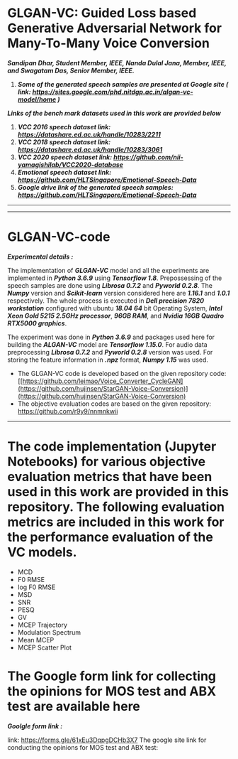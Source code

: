 # GLGAN-VC: Guided Loss based Generative Adversarial Network for  Many-To-Many Voice Conversion

***Sandipan Dhar, Student  Member,  IEEE, Nanda Dulal Jana, Member, IEEE, and Swagatam Das, Senior Member, IEEE.***

1. ***Some of the generated speech samples are presented at Google site ( link: https://sites.google.com/phd.nitdgp.ac.in/algan-vc-model/home )***

***Links of the bench mark datasets used in this work are provided below***

1. ***VCC 2016 speech dataset link: https://datashare.ed.ac.uk/handle/10283/2211***
2. ***VCC 2018 speech dataset link: https://datashare.ed.ac.uk/handle/10283/3061***
3. ***VCC 2020 speech dataset link: https://github.com/nii-yamagishilab/VCC2020-database***
4. ***Emotional speech dataset link: https://github.com/HLTSingapore/Emotional-Speech-Data***
5. ***Google drive link of the generated speech samples: https://github.com/HLTSingapore/Emotional-Speech-Data***
******




******
# GLGAN-VC-code 
***Experimental details  :***

The implementation  of ***GLGAN-VC*** model and all the experiments are implemented in ***Python 3.6.9*** using ***Tensorflow 1.8***. Prepossessing of the speech samples are done using ***Librosa 0.7.2*** and ***Pyworld 0.2.8***. The ***Numpy*** version and ***Scikit-learn*** version considered here are ***1.16.1*** and ***1.0.1*** respectively. The whole process is executed in ***Dell precision 7820 workstation*** configured with ubuntu ***18.04*** ***64*** bit Operating System, ***Intel Xeon Gold 5215 2.5GHz processor***, ***96GB RAM***, and ***Nvidia 16GB Quadro RTX5000 graphics***.


The experiment was done in ***Python 3.6.9*** and packages used
here for building the ***ALGAN-VC*** model are ***Tensorflow 1.15.0***. For audio data preprocessing ***Librosa 0.7.2***
and ***Pyworld 0.2.8*** version was used. For storing the feature
information in ***.npz*** format, ***Numpy 1.15*** was used.

 - The GLGAN-VC code is developed based on the given repository code: [[https://github.com/leimao/Voice_Converter_CycleGAN](https://github.com/hujinsen/StarGAN-Voice-Conversion)](https://github.com/hujinsen/StarGAN-Voice-Conversion)
 - The objective evaluation codes are based on the given repository: https://github.com/r9y9/nnmnkwii

******

# The code implementation (Jupyter Notebooks) for various objective evaluation metrics that have been used in this work are provided in this repository. The following evaluation metrics are included in this work for the performance evaluation of the VC models. 

* MCD 
* F0 RMSE
* log F0 RMSE
* MSD
* SNR
* PESQ
* GV
* MCEP Trajectory
* Modulation Spectrum
* Mean MCEP 
* MCEP Scatter Plot

# The Google form link for collecting the opinions for MOS test and ABX test are available here
***Goolgle form link :***

link: https://forms.gle/61xEu3DqpgDCHb3X7
The google site link for conducting the opinions for MOS test and ABX test: 






 
